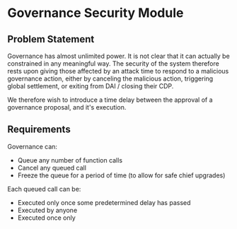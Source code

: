 # Governance Security Module

## Problem Statement

Governance has almost unlimited power. It is not clear that it can actually be constrained in any meaningful way. The security of the system therefore rests upon giving those affected by an attack time to respond to a malicious governance action, either by canceling the malicious action, triggering global settlement, or exiting from DAI / closing their CDP.

We therefore wish to introduce a time delay between the approval of a governance proposal, and it's execution.

## Requirements

Governance can:

- Queue any number of function calls
- Cancel any queued call
- Freeze the queue for a period of time (to allow for safe chief upgrades)

Each queued call can be:

- Executed only once some predetermined delay has passed
- Executed by anyone
- Executed once only
